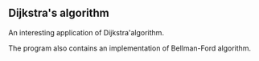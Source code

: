 ## Dijkstra's algorithm

An interesting application of Dijkstra'algorithm.

The program also contains an implementation of Bellman-Ford algorithm.